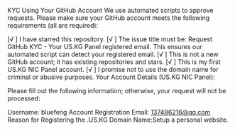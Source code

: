 KYC Using Your GitHub Account
We use automated scripts to approve requests. Please make sure your GitHub account meets the following requirements (all are required):

[√ ] I have starred this repository.
[√ ] The issue title must be: Request GitHub KYC - Your US.KG Panel registered email. This ensures our automated script can detect your registered email.
[√ ] This is not a new GitHub account; it has existing repositories and stars.
[√ ] This is my first US.KG NIC Panel account.
[√ ] I promise not to use the domain name for criminal or abusive purposes.
Your Account Details (US.KG NIC Panel):

Please fill out the following information; otherwise, your request will not be processed:

Username: bluefeng
Account Registration Email: 137486216@qq.com
Reason for Registering the .US.KG Domain Name:Setup a personal website.

